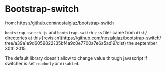 Bootstrap-switch
================

from: https://github.com/nostalgiaz/bootstrap-switch

``bootstrap-switch.js`` and ``bootstrap-switch.css`` files came from ``dist/`` 
directories at this [revision](https://github.com/nostalgiaz/bootstrap-switch/
tree/a39a1e9d6059822235bf4a9c0e7700a7e6a5ad19/dist) the september 30th 2015.

The default library doesn't allow to change value through javascript if 
switcher is set `readonly` or `disabled`.
